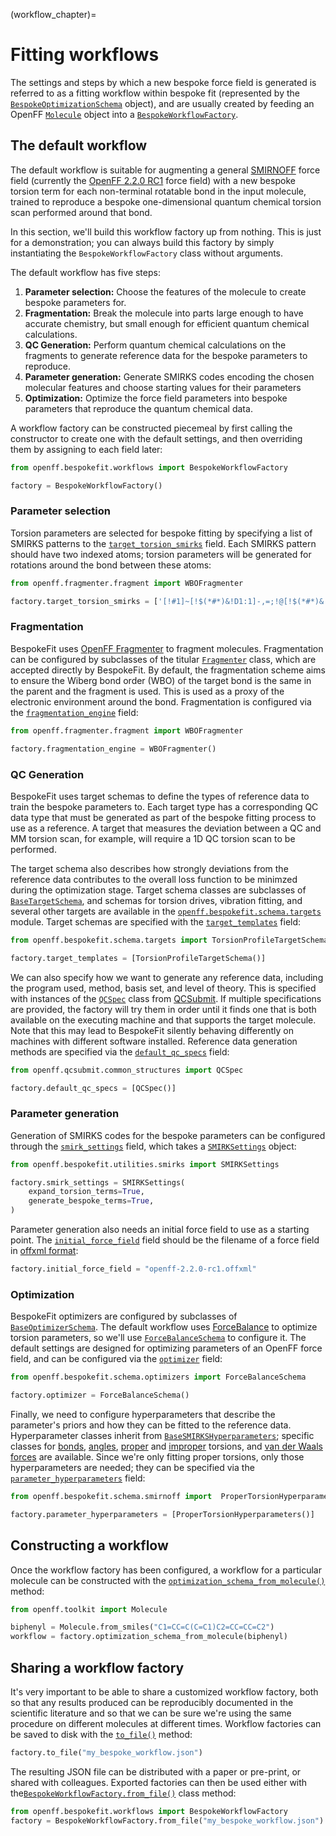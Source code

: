 (workflow_chapter)=
# Fitting workflows

The settings and steps by which a new bespoke force field is generated is referred to as a fitting workflow within 
bespoke fit (represented by the [`BespokeOptimizationSchema`] object), and are usually created by feeding an OpenFF 
[`Molecule`] object into a [`BespokeWorkflowFactory`].

[`BespokeOptimizationSchema`]: openff.bespokefit.schema.fitting.BespokeOptimizationSchema
[`BespokeWorkflowFactory`]: openff.bespokefit.workflows.bespoke.BespokeWorkflowFactory

[`Molecule`]: openff.toolkit.topology.Molecule

## The default workflow

The default workflow is suitable for augmenting a general [SMIRNOFF] force field (currently the [OpenFF 2.2.0 RC1] force
field) with a new bespoke torsion term for each non-terminal rotatable bond in the input molecule, trained to reproduce
a bespoke one-dimensional quantum chemical torsion scan performed around that bond.

[SMIRNOFF]: https://openforcefield.github.io/standards/standards/smirnoff/

In this section, we'll build this workflow factory up from nothing. This is just for a demonstration; you can
always build this factory by simply instantiating the `BespokeWorkflowFactory` class without arguments.

The default workflow has five steps:

1. **Parameter selection:** Choose the features of the molecule to create bespoke 
    parameters for.
2. **Fragmentation:** Break the molecule into parts large enough to have accurate
    chemistry, but small enough for efficient quantum chemical calculations.
3. **QC Generation:** Perform quantum chemical calculations on the fragments to
    generate reference data for the bespoke parameters to reproduce.
4. **Parameter generation:** Generate SMIRKS codes encoding the chosen molecular
    features and choose starting values for their parameters
5. **Optimization:** Optimize the force field parameters into bespoke parameters
    that reproduce the quantum chemical data.

A workflow factory can be constructed piecemeal by first calling the constructor to create one with the default settings,
and then overriding them by assigning to each field later:

```python
from openff.bespokefit.workflows import BespokeWorkflowFactory

factory = BespokeWorkflowFactory()
```

### Parameter selection

Torsion parameters are selected for bespoke fitting by specifying a list of SMIRKS patterns to the
[`target_torsion_smirks`] field. Each SMIRKS pattern should have two indexed atoms; torsion parameters
will be generated for rotations around the bond between these atoms:

```python
from openff.fragmenter.fragment import WBOFragmenter

factory.target_torsion_smirks = ['[!#1]~[!$(*#*)&!D1:1]-,=;!@[!$(*#*)&!D1:2]~[!#1]']
```

[`target_torsion_smirks`]: openff.bespokefit.workflows.bespoke.BespokeWorkflowFactory.target_torsion_smirks

### Fragmentation

BespokeFit uses [OpenFF Fragmenter] to fragment molecules. Fragmentation can be configured by subclasses of the titular
[`Fragmenter`] class, which are accepted directly by BespokeFit. By default, the fragmentation scheme aims to ensure
the Wiberg bond order (WBO) of the target bond is the same in the parent and the fragment is used. This is used as a
proxy of the electronic environment around the bond. Fragmentation is configured via the [`fragmentation_engine`] field:

```python
from openff.fragmenter.fragment import WBOFragmenter

factory.fragmentation_engine = WBOFragmenter()
```

[`fragmentation_engine`]: openff.bespokefit.workflows.bespoke.BespokeWorkflowFactory.fragmentation_engine

### QC Generation

BespokeFit uses target schemas to define the types of reference data to train the bespoke parameters to. Each target
type has a corresponding QC data type that must be generated as part of the bespoke fitting process to use as a 
reference. A target that measures the deviation between a QC and MM torsion scan, for example, will require a 1D QC 
torsion scan to be performed. 

The target schema also describes how strongly deviations from the reference data contributes to the overall loss 
function to be minimzed during the optimization stage. Target schema classes are subclasses of [`BaseTargetSchema`], 
and schemas for torsion drives, vibration fitting, and several other targets are available in the 
[`openff.bespokefit.schema.targets`] module. Target schemas are specified with the [`target_templates`] field:

```python
from openff.bespokefit.schema.targets import TorsionProfileTargetSchema

factory.target_templates = [TorsionProfileTargetSchema()]
```

We can also specify how we want to generate any reference data, including the program used, method, basis set, and 
level of theory. This is specified with instances of the [`QCSpec`] class from [QCSubmit]. If multiple specifications 
are provided, the factory will try them in order until it finds one that is both available on the executing machine and 
that supports the target molecule. Note that this may lead to BespokeFit silently behaving differently on machines with 
different software installed. Reference data generation methods are specified via the [`default_qc_specs`] field:

```python
from openff.qcsubmit.common_structures import QCSpec

factory.default_qc_specs = [QCSpec()]
```

[`target_templates`]: openff.bespokefit.workflows.bespoke.BespokeWorkflowFactory.target_templates
[`BaseTargetSchema`]: openff.bespokefit.schema.targets.BaseTargetSchema
[`openff.bespokefit.schema.targets`]: openff.bespokefit.schema.targets
[`QCSpec`]: openff.qcsubmit.common_structures.QCSpec
[QCSubmit]: https://github.com/openforcefield/openff-qcsubmit
[`default_qc_specs`]: openff.bespokefit.workflows.bespoke.BespokeWorkflowFactory.default_qc_specs

### Parameter generation

Generation of SMIRKS codes for the bespoke parameters can be configured through the [`smirk_settings`] field, which takes
a [`SMIRKSettings`] object:

```python
from openff.bespokefit.utilities.smirks import SMIRKSettings

factory.smirk_settings = SMIRKSettings(
    expand_torsion_terms=True,
    generate_bespoke_terms=True,
)
```

Parameter generation also needs an initial force field to use as a starting point. The [`initial_force_field`] field
should be the filename of a force field in [offxml format]:

```python
factory.initial_force_field = "openff-2.2.0-rc1.offxml"
```

[`smirk_settings`]: openff.bespokefit.workflows.bespoke.BespokeWorkflowFactory.smirk_settings
[`SMIRKSettings`]: openff.bespokefit.utilities.smirks.SMIRKSettings
[`initial_force_field`]: openff.bespokefit.workflows.bespoke.BespokeWorkflowFactory.initial_force_field

### Optimization

BespokeFit optimizers are configured by subclasses of [`BaseOptimizerSchema`]. The default workflow uses [ForceBalance] 
to optimize torsion parameters, so we'll use [`ForceBalanceSchema`] to configure it. The default settings are designed 
for optimizing parameters of an OpenFF force field, and can be configured via the [`optimizer`] field:

```python
from openff.bespokefit.schema.optimizers import ForceBalanceSchema

factory.optimizer = ForceBalanceSchema()
```

Finally, we need to configure hyperparameters that describe the parameter's priors and how they can be fitted to the
reference data. Hyperparameter classes inherit from [`BaseSMIRKSHyperparameters`]; specific classes for [bonds],
[angles], [proper] and [improper] torsions, and [van der Waals forces] are available. Since we're only fitting proper
torsions, only those hyperparameters are needed; they can be specified via the [`parameter_hyperparameters`] field:

```python
from openff.bespokefit.schema.smirnoff import  ProperTorsionHyperparameters

factory.parameter_hyperparameters = [ProperTorsionHyperparameters()]
```

[`BaseSMIRKSHyperparameters`]: openff.bespokefit.schema.smirnoff.BaseSMIRKSHyperparameters
[bonds]: openff.bespokefit.schema.smirnoff.BondHyperparameters
[angles]: openff.bespokefit.schema.smirnoff.AngleHyperparameters
[proper]: openff.bespokefit.schema.smirnoff.ProperTorsionHyperparameters
[improper]: openff.bespokefit.schema.smirnoff.ImproperTorsionHyperparameters
[van der Waals forces]: openff.bespokefit.schema.smirnoff.VdWHyperparameters
[OpenFF Fragmenter]: https://github.com/openforcefield/openff-fragmenter
[`Fragmenter`]: openff.fragmenter.fragment.Fragmenter
[ForceBalance]: https://github.com/leeping/forcebalance
[`ForceBalanceSchema`]: openff.bespokefit.schema.optimizers.ForceBalanceSchema
[OpenFF 2.2.0 RC1]: https://openforcefield.org/force-fields/force-fields/#sage
[`BaseOptimizerSchema`]: openff.bespokefit.schema.optimizers.BaseOptimizerSchema
[offxml format]: https://openforcefield.github.io/standards/standards/smirnoff/
[`optimizer`]: openff.bespokefit.workflows.bespoke.BespokeWorkflowFactory.optimizer
[`parameter_hyperparameters`]: openff.bespokefit.workflows.bespoke.BespokeWorkflowFactory.parameter_hyperparameters

## Constructing a workflow

Once the workflow factory has been configured, a workflow for a particular molecule can be constructed with the 
[`optimization_schema_from_molecule()`] method:

```python
from openff.toolkit import Molecule

biphenyl = Molecule.from_smiles("C1=CC=C(C=C1)C2=CC=CC=C2")
workflow = factory.optimization_schema_from_molecule(biphenyl)
```

[`optimization_schema_from_molecule()`]: openff.bespokefit.workflows.bespoke.BespokeWorkflowFactory.optimization_schema_from_molecule

## Sharing a workflow factory

It's very important to be able to share a customized workflow factory, both so that any results produced can be
reproducibly documented in the scientific literature and so that we can be sure we're using the same procedure on
different molecules at different times. Workflow factories can be saved to disk with the [`to_file()`] method:

```python
factory.to_file("my_bespoke_workflow.json")
```

The resulting JSON file can be distributed with a paper or pre-print, or shared with colleagues. Exported factories can
then be used either with the[`BespokeWorkflowFactory.from_file()`] class method:

```python
from openff.bespokefit.workflows import BespokeWorkflowFactory
factory = BespokeWorkflowFactory.from_file("my_bespoke_workflow.json")
```

[`to_file()`]: openff.bespokefit.workflows.bespoke.BespokeWorkflowFactory.to_file
[`BespokeWorkflowFactory.from_file()`]: openff.bespokefit.workflows.bespoke.BespokeWorkflowFactory.from_file

